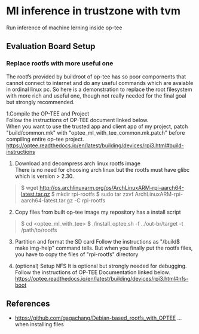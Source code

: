 # Ml inference in trustzone with tvm
Run inference of machine lerning inside op-tee

## Evaluation Board Setup

### Replace rootfs with more useful one
The rootfs provided by buildroot of op-tee has so poor compornents that cannot connect to internet and do any useful commands which are avaiable in ordinal linux pc. So here is a demonstration to replace the root filesystem with more rich and useful one, though not really needed for the final goal but strongly recommended.

1.Compile the OP-TEE and Project  
Follow the instructions of OP-TEE document linked below.  
When you want to use the trusted app and client app of my project, patch "build/common.mk" with "optee_ml_with_tee_common.mk.patch" before compiling entire op-tee project.
https://optee.readthedocs.io/en/latest/building/devices/rpi3.html#build-instructions

1. Download and decompress arch linux rootfs image  
There is no need for choosing arch linux but the rootfs must have glibc which is version > 2.30.
> $ wget  http://os.archlinuxarm.org/os/ArchLinuxARM-rpi-aarch64-latest.tar.gz
> $ mkdir rpi-rootfs
> $ sudo tar zxvf ArchLinuxARM-rpi-aarch64-latest.tar.gz -C rpi-rootfs

2. Copy files from built op-tee image
my repository has a install script
> $ cd <optee_ml_with_tee>
> $ ./install_optee.sh -f ../out-br/target -t /path/to/rootfs

3. Partition and format the SD card
Follow the instructions as "<op-tee>/build$ make img-help" command tells. But when you finally put the rootfs files, you have to copy the files of "rpi-rootfs" directory

4. (optional) Setup NFS
It is optional but strongly needed for debugging. Follow the instructions of OP-TEE Documentation linked below.
https://optee.readthedocs.io/en/latest/building/devices/rpi3.html#nfs-boot


## References


* https://github.com/gagachang/Debian-based_rootfs_with_OPTEE ... when installing files


